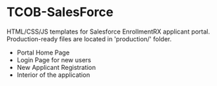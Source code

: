 # TCOB-SalesForce

HTML/CSS/JS templates for Salesforce EnrollmentRX applicant portal.
Production-ready files are located in 'production/' folder.

- Portal Home Page
- Login Page for new users
- New Applicant Registration
- Interior of the application

